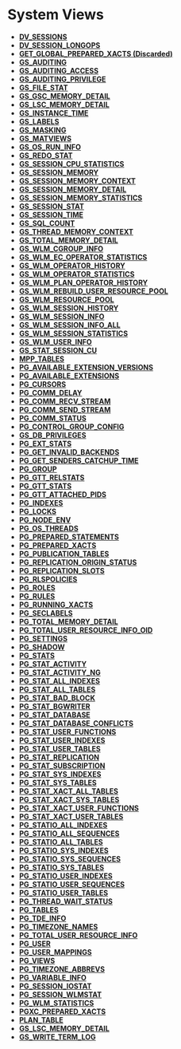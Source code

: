 # System Views<a name="EN-US_TOPIC_0289901002"></a>

-   **[DV\_SESSIONS](dv_sessions.md)**  
-   **[DV\_SESSION\_LONGOPS](dv_session_longops.md)**  
-   **[GET\_GLOBAL\_PREPARED\_XACTS \(Discarded\)](get_global_prepared_xacts-(discarded).md)**  
-   **[GS\_AUDITING](gs_auditing.md)**  
-   **[GS\_AUDITING\_ACCESS](gs_auditing_access.md)**  
-   **[GS\_AUDITING\_PRIVILEGE](gs_auditing_privilege.md)**  
-   **[GS\_FILE\_STAT](gs_file_stat.md)**  
-   **[GS\_GSC\_MEMORY\_DETAIL](gs_gsc_memory_detail.md)**  
-   **[GS\_LSC\_MEMORY\_DETAIL](gs_lsc_memory_detail.md)**  
-   **[GS\_INSTANCE\_TIME](gs_instance_time.md)**  
-   **[GS\_LABELS](gs_labels.md)**  
-   **[GS\_MASKING](gs_masking.md)**  
-   **[GS\_MATVIEWS](gs_matviews.md)**  
-   **[GS\_OS\_RUN\_INFO](gs_os_run_info.md)**  
-   **[GS\_REDO\_STAT](gs_redo_stat.md)**  
-   **[GS\_SESSION\_CPU\_STATISTICS](gs_session_cpu_statistics.md)**  
-   **[GS\_SESSION\_MEMORY](gs_session_memory.md)**  
-   **[GS\_SESSION\_MEMORY\_CONTEXT](gs_session_memory_context.md)**  
-   **[GS\_SESSION\_MEMORY\_DETAIL](gs_session_memory_detail.md)**  
-   **[GS\_SESSION\_MEMORY\_STATISTICS](gs_session_memory_statistics.md)**  
-   **[GS\_SESSION\_STAT](gs_session_stat.md)**  
-   **[GS\_SESSION\_TIME](gs_session_time.md)**  
-   **[GS\_SQL\_COUNT](gs_sql_count.md)**  
-   **[GS\_THREAD\_MEMORY\_CONTEXT](gs_thread_memory_context.md)**  
-   **[GS\_TOTAL\_MEMORY\_DETAIL](gs_total_memory_detail.md)**  
-   **[GS\_WLM\_CGROUP\_INFO](gs_wlm_cgroup_info.md)**  
-   **[GS\_WLM\_EC\_OPERATOR\_STATISTICS](gs_wlm_ec_operator_statistics.md)**  
-   **[GS\_WLM\_OPERATOR\_HISTORY](gs_wlm_operator_history.md)**  
-   **[GS\_WLM\_OPERATOR\_STATISTICS](gs_wlm_operator_statistics.md)**  
-   **[GS\_WLM\_PLAN\_OPERATOR\_HISTORY](gs_wlm_plan_operator_history.md)**  
-   **[GS\_WLM\_REBUILD\_USER\_RESOURCE\_POOL](gs_wlm_rebuild_user_resource_pool.md)**  
-   **[GS\_WLM\_RESOURCE\_POOL](gs_wlm_resource_pool.md)**  
-   **[GS\_WLM\_SESSION\_HISTORY](gs_wlm_session_history.md)**  
-   **[GS\_WLM\_SESSION\_INFO](gs_wlm_session_info.md)**  
-   **[GS\_WLM\_SESSION\_INFO\_ALL](gs_wlm_session_info_all.md)**  
-   **[GS\_WLM\_SESSION\_STATISTICS](gs_wlm_session_statistics.md)**  
-   **[GS\_WLM\_USER\_INFO](gs_wlm_user_info.md)**  
-   **[GS\_STAT\_SESSION\_CU](gs_stat_session_cu.md)**  
-   **[MPP\_TABLES](mpp_tables.md)**  
-   **[PG\_AVAILABLE\_EXTENSION\_VERSIONS](pg_available_extension_versions.md)**  
-   **[PG\_AVAILABLE\_EXTENSIONS](pg_available_extensions.md)**  
-   **[PG\_CURSORS](pg_cursors.md)**  
-   **[PG\_COMM\_DELAY](pg_comm_delay.md)**  
-   **[PG\_COMM\_RECV\_STREAM](pg_comm_recv_stream.md)**  
-   **[PG\_COMM\_SEND\_STREAM](pg_comm_send_stream.md)**  
-   **[PG\_COMM\_STATUS](pg_comm_status.md)**  
-   **[PG\_CONTROL\_GROUP\_CONFIG](pg_control_group_config.md)**  
-   **[GS\_DB\_PRIVILEGES](gs_db_privileges.md)**
-   **[PG\_EXT\_STATS](pg_ext_stats.md)**  
-   **[PG\_GET\_INVALID\_BACKENDS](pg_get_invalid_backends.md)**  
-   **[PG\_GET\_SENDERS\_CATCHUP\_TIME](pg_get_senders_catchup_time.md)**  
-   **[PG\_GROUP](pg_group.md)**  
-   **[PG\_GTT\_RELSTATS](pg_gtt_relstats.md)**  
-   **[PG\_GTT\_STATS](pg_gtt_stats.md)**  
-   **[PG\_GTT\_ATTACHED\_PIDS](pg_gtt_attached_pids.md)**  
-   **[PG\_INDEXES](pg_indexes.md)**  
-   **[PG\_LOCKS](pg_locks.md)**  
-   **[PG\_NODE\_ENV](pg_node_env.md)**  
-   **[PG\_OS\_THREADS](pg_os_threads.md)**  
-   **[PG\_PREPARED\_STATEMENTS](pg_prepared_statements.md)**  
-   **[PG\_PREPARED\_XACTS](pg_prepared_xacts.md)**  
-   **[PG\_PUBLICATION\_TABLES](pg_publication_tables.md)**  
-   **[PG\_REPLICATION\_ORIGIN\_STATUS](pg_replication_origin_status.md)**  
-   **[PG\_REPLICATION\_SLOTS](pg_replication_slots.md)**  
-   **[PG\_RLSPOLICIES](pg_rlspolicies.md)**  
-   **[PG\_ROLES](pg_roles.md)**  
-   **[PG\_RULES](pg_rules.md)**  
-   **[PG\_RUNNING\_XACTS](pg_running_xacts.md)**  
-   **[PG\_SECLABELS](pg_seclabels.md)**  
-   **[PG\_TOTAL\_MEMORY\_DETAIL](pg_total_memory_detail.md)**  
-   **[PG\_TOTAL\_USER\_RESOURCE\_INFO\_OID](pg_total_user_resource_info_oid.md)**  
-   **[PG\_SETTINGS](pg_settings.md)**  
-   **[PG\_SHADOW](pg_shadow.md)**  
-   **[PG\_STATS](pg_stats.md)**  
-   **[PG\_STAT\_ACTIVITY](pg_stat_activity.md)**  
-   **[PG\_STAT\_ACTIVITY\_NG](pg_stat_activity_ng.md)**  
-   **[PG\_STAT\_ALL\_INDEXES](pg_stat_all_indexes.md)**  
-   **[PG\_STAT\_ALL\_TABLES](pg_stat_all_tables.md)**  
-   **[PG\_STAT\_BAD\_BLOCK](pg_stat_bad_block.md)**  
-   **[PG\_STAT\_BGWRITER](pg_stat_bgwriter.md)**  
-   **[PG\_STAT\_DATABASE](pg_stat_database.md)**  
-   **[PG\_STAT\_DATABASE\_CONFLICTS](pg_stat_database_conflicts.md)**  
-   **[PG\_STAT\_USER\_FUNCTIONS](pg_stat_user_functions.md)**  
-   **[PG\_STAT\_USER\_INDEXES](pg_stat_user_indexes.md)**  
-   **[PG\_STAT\_USER\_TABLES](pg_stat_user_tables.md)**  
-   **[PG\_STAT\_REPLICATION](pg_stat_replication.md)**  
-   **[PG\_STAT\_SUBSCRIPTION](pg_stat_subscription.md)**  
-   **[PG\_STAT\_SYS\_INDEXES](pg_stat_sys_indexes.md)**  
-   **[PG\_STAT\_SYS\_TABLES](pg_stat_sys_tables.md)**  
-   **[PG\_STAT\_XACT\_ALL\_TABLES](pg_stat_xact_all_tables.md)**  
-   **[PG\_STAT\_XACT\_SYS\_TABLES](pg_stat_xact_sys_tables.md)**  
-   **[PG\_STAT\_XACT\_USER\_FUNCTIONS](pg_stat_xact_user_functions.md)**  
-   **[PG\_STAT\_XACT\_USER\_TABLES](pg_stat_xact_user_tables.md)**  
-   **[PG\_STATIO\_ALL\_INDEXES](pg_statio_all_indexes.md)**  
-   **[PG\_STATIO\_ALL\_SEQUENCES](pg_statio_all_sequences.md)**  
-   **[PG\_STATIO\_ALL\_TABLES](pg_statio_all_tables.md)**  
-   **[PG\_STATIO\_SYS\_INDEXES](pg_statio_sys_indexes.md)**  
-   **[PG\_STATIO\_SYS\_SEQUENCES](pg_statio_sys_sequences.md)**  
-   **[PG\_STATIO\_SYS\_TABLES](pg_statio_sys_tables.md)**  
-   **[PG\_STATIO\_USER\_INDEXES](pg_statio_user_indexes.md)**  
-   **[PG\_STATIO\_USER\_SEQUENCES](pg_statio_user_sequences.md)**  
-   **[PG\_STATIO\_USER\_TABLES](pg_statio_user_tables.md)**  
-   **[PG\_THREAD\_WAIT\_STATUS](pg_thread_wait_status.md)**  
-   **[PG\_TABLES](pg_tables.md)**  
-   **[PG\_TDE\_INFO](pg_tde_info.md)**  
-   **[PG\_TIMEZONE\_NAMES](pg_timezone_names.md)**  
-   **[PG\_TOTAL\_USER\_RESOURCE\_INFO](pg_total_user_resource_info.md)**  
-   **[PG\_USER](pg_user.md)**  
-   **[PG\_USER\_MAPPINGS](pg_user_mappings.md)**  
-   **[PG\_VIEWS](pg_views.md)**  
-   **[PG\_TIMEZONE\_ABBREVS](pg_timezone_abbrevs.md)**  
-   **[PG\_VARIABLE\_INFO](pg_variable_info.md)**  
-   **[PG\_SESSION\_IOSTAT](pg_session_iostat.md)**  
-   **[PG\_SESSION\_WLMSTAT](pg_session_wlmstat.md)**  
-   **[PG\_WLM\_STATISTICS](pg_wlm_statistics.md)**  
-   **[PGXC\_PREPARED\_XACTS](pgxc_prepared_xacts.md)**  
-   **[PLAN\_TABLE](plan_table.md)**     
-   **[GS\_LSC\_MEMORY\_DETAIL](gs_lsc_memory_detail.md)**  
-   **[GS\_WRITE\_TERM\_LOG](gs_write_term_log.md)**  


